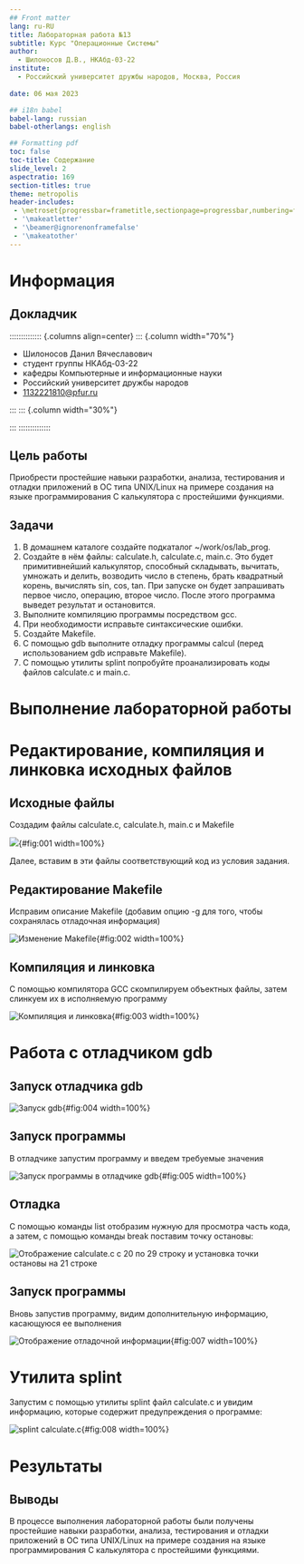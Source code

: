 ```yaml
---
## Front matter
lang: ru-RU
title: Лабораторная работа №13
subtitle: Курс "Операционные Системы"
author:
  - Шилоносов Д.В., НКАбд-03-22
institute:
  - Российский университет дружбы народов, Москва, Россия
  
date: 06 мая 2023

## i18n babel
babel-lang: russian
babel-otherlangs: english

## Formatting pdf
toc: false
toc-title: Содержание
slide_level: 2
aspectratio: 169
section-titles: true
theme: metropolis
header-includes:
 - \metroset{progressbar=frametitle,sectionpage=progressbar,numbering=fraction}
 - '\makeatletter'
 - '\beamer@ignorenonframefalse'
 - '\makeatother'
---
```


# Информация

## Докладчик

:::::::::::::: {.columns align=center}
::: {.column width="70%"}

  * Шилоносов Данил Вячеславович
  * студент группы НКАбд-03-22
  * кафедры Компьютерные и информационные науки 
  * Российский университет дружбы народов
  * [1132221810@pfur.ru](mailto:1132221810@pfur.ru)
  

:::
::: {.column width="30%"}


:::
::::::::::::::

## Цель работы
Приобрести простейшие навыки разработки, анализа, тестирования и отладки приложений в ОС типа UNIX/Linux на примере создания на языке программирования С калькулятора с простейшими функциями.

## Задачи
1. В домашнем каталоге создайте подкаталог ~/work/os/lab_prog.
2. Создайте в нём файлы: calculate.h, calculate.c, main.c.
    Это будет примитивнейший калькулятор, способный складывать, вычитать, умножать и делить, возводить число в степень, брать квадратный корень, вычислять sin, cos, tan.
    При запуске он будет запрашивать первое число, операцию, второе число. После этого программа выведет результат и остановится.
3. Выполните компиляцию программы посредством gcc.
4. При необходимости исправьте синтаксические ошибки.
5. Создайте Makefile.
6. С помощью gdb выполните отладку программы calcul (перед использованием gdb исправьте Makefile).
7. С помощью утилиты splint попробуйте проанализировать коды файлов calculate.c и main.c.

# Выполнение лабораторной работы
# Редактирование, компиляция и линковка исходных файлов
## Исходные файлы
Создадим файлы calculate.c, calculate.h, main.c и Makefile

![](image/1.png){#fig:001 width=100%}

Далее, вставим в эти файлы соответствующий код из условия задания.

## Редактирование Makefile
Исправим описание Makefile (добавим опцию -g для того, чтобы сохранялась отладочная информация)

![Изменение Makefile](image/2.png){#fig:002 width=100%}

## Компиляция и линковка
С помощью компилятора GCC скомпилируем объектных файлы, затем слинкуем их в исполняемую программу

![Компиляция и линковка](image/3.png){#fig:003 width=100%}

# Работа с отладчиком gdb
## Запуск отладчика gdb

![Запуск gdb](image/4.png){#fig:004 width=100%}

## Запуск программы
В отладчике запустим программу и введем требуемые значения

![Запуск программы в отладчике gdb](image/5.png){#fig:005 width=100%}

## Отладка
С помощью команды list отобразим нужную для просмотра часть кода, а затем, с помощью команды break поставим точку остановы:

![Отображение calculate.c с 20 по 29 строку и установка точки остановы на 21 строке](image/6.png)

## Запуск программы
Вновь запустив программу, видим дополнительную информацию, касающуюся ее выполнения

![Отображение отладочной информации](image/7.png){#fig:007 width=100%}

# Утилита splint
Запустим с помощью утилиты splint файл calculate.c и увидим информацию, которые содержит предупреждения о программе:

![splint calculate.c](image/8.png){#fig:008 width=100%}

# Результаты

## Выводы
В процессе выполнения лабораторной работы были получены простейшие навыки разработки, анализа, тестирования и отладки приложений в ОС типа UNIX/Linux на примере создания на языке программирования С калькулятора с простейшими функциями.
